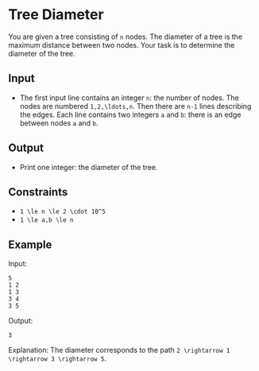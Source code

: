 # Tree Diameter 

You are given a tree consisting of ```n``` nodes.
The diameter of a tree is the maximum distance between two nodes. Your task is to determine the diameter of the tree.
## Input
- The first input line contains an integer ```n```: the number of nodes. The nodes are numbered ```1,2,\ldots,n```.
Then there are ```n-1``` lines describing the edges. Each line contains two integers ```a``` and ```b```: there is an edge between nodes ```a``` and ```b```.
## Output
- Print one integer: the diameter of the tree.
## Constraints

- ```1 \le n \le 2 \cdot 10^5```
- ```1 \le a,b \le n```

## Example
Input:
```
5
1 2
1 3
3 4
3 5
```

Output:
```
3
```

Explanation: The diameter corresponds to the path ```2 \rightarrow 1 \rightarrow 3 \rightarrow 5```.
